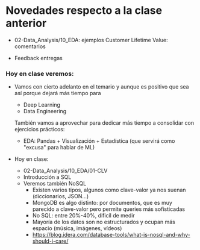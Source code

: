# Novedades respecto a la clase anterior


* 02-Data_Analysis/10_EDA: ejemplos Customer Lifetime Value: comentarios

* Feedback entregas

### Hoy en clase veremos:


* Vamos con cierto adelanto en el temario y aunque es positivo que sea así porque dejará más tiempo para 

  * Deep Learning
  * Data Engineering

  También vamos a aprovechar para dedicar más tiempo a consolidar con ejercicios prácticos:

  * EDA: Pandas + Visualización + Estadística (que servirá como "excusa" para hablar de ML)


* Hoy en clase: 

  * 02-Data_Analysis/10_EDA/01-CLV
  * Introducción a SQL
  * Veremos también NoSQL
    * Existen varios tipos, algunos como clave-valor ya nos suenan (diccionarios, JSON...)
    * MongoDB es algo distinto: por documentos, que es muy parecido a clave-valor pero permite queries más sofisticadas
    * No SQL: entre 20%-40%, dificil de medir
    * Mayoría de los datos son no estructurados y ocupan más espacio (música, imágenes, vídeos)
    * https://blog.idera.com/database-tools/what-is-nosql-and-why-should-i-care/

